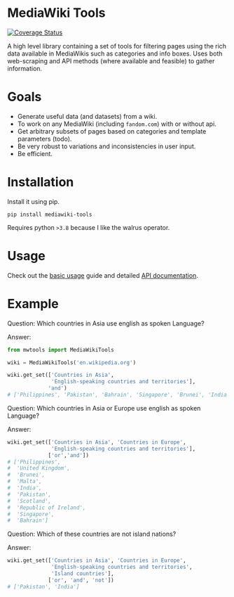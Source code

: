 # MediaWiki Tools

[![Coverage Status](https://coveralls.io/repos/github/nick-robo/MediaWiki-Tools/badge.svg?branch=main)](https://coveralls.io/github/nick-robo/MediaWiki-Tools?branch=main)

A high level library containing a set of tools for filtering pages using the rich data available in MediaWikis such as categories and info boxes. Uses both web-scraping and API methods (where available and feasible) to gather information.

# Goals

- Generate useful data (and datasets) from a wiki.
- To work on any MediaWiki (including `fandom.com`) with or without api.
- Get arbitrary subsets of pages based on categories and template parameters (todo).
- Be very robust to variations and inconsistencies in user input.
- Be efficient.


# Installation

Install it using pip.

```
pip install mediawiki-tools
```

Requires python `>3.8` because I like the walrus operator.

# Usage

Check out the [basic usage](https://nick-robo.github.io/MediaWiki-Tools/mwtools.html) guide and detailed [API documentation](https://nick-robo.github.io/MediaWiki-Tools/mwtools/mediawikitools.html).

# Example

Question: Which countries in Asia use english as spoken Language?

Answer:
```python
from mwtools import MediaWikiTools

wiki = MediaWikiTools('en.wikipedia.org')

wiki.get_set(['Countries in Asia', 
              'English-speaking countries and territories'], 
             'and')
# ['Philippines', 'Pakistan', 'Bahrain', 'Singapore', 'Brunei', 'India']
```

Question: Which countries in Asia or Europe use english as spoken Language?

Answer:
```python
wiki.get_set(['Countries in Asia', 'Countries in Europe',
              'English-speaking countries and territories'], 
             ['or','and'])
# ['Philippines',
#  'United Kingdom',
#  'Brunei',
#  'Malta',
#  'India',
#  'Pakistan',
#  'Scotland',
#  'Republic of Ireland',
#  'Singapore',
#  'Bahrain']
```

Question: Which of these countries are not island nations?

Answer:
```python
wiki.get_set(['Countries in Asia', 'Countries in Europe',
              'English-speaking countries and territories',
              'Island countries'], 
             ['or', 'and', 'not'])
# ['Pakistan', 'India']
```

